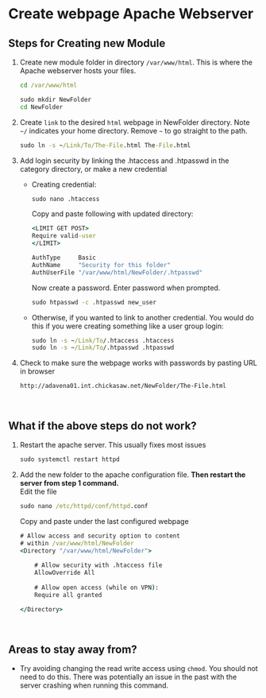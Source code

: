 # Create webpage Apache Webserver

## Steps for Creating new Module

1. Create new module folder in directory `/var/www/html`. This is where the Apache webserver hosts your files.
    ```cmd
    cd /var/www/html

    sudo mkdir NewFolder
    cd NewFolder
    ```
2. Create `link` to the desired `html` webpage in NewFolder directory. Note `~/` indicates your home directory. Remove `~` to go straight to the path.
    ```cmd
    sudo ln -s ~/Link/To/The-File.html The-File.html
    ```

5. Add login security by linking the .htaccess and .htpasswd in the category directory, or make a new credential
    - Creating credential:
        ```cmd
        sudo nano .htaccess
        ```

        Copy and paste following with updated directory:
        ```cmd
        <LIMIT GET POST>
        Require valid-user
        </LIMIT>

        AuthType     Basic
        AuthName     "Security for this folder" 
        AuthUserFile "/var/www/html/NewFolder/.htpasswd"
        ```

        Now create a password. Enter password when prompted.
        ```cmd
        sudo htpasswd -c .htpasswd new_user
        ```
    - Otherwise, if you wanted to link to another credential. You would do this if you were creating something like a user group login:
        ```cmd
        sudo ln -s ~/Link/To/.htaccess .htaccess
        sudo ln -s ~/Link/To/.htpasswd .htpasswd
        ```

6. Check to make sure the webpage works with passwords by pasting URL in browser
    ```
    http://adavena01.int.chickasaw.net/NewFolder/The-File.html
    ```

<br>

## What if the above steps do not work?
1. Restart the apache server. This usually fixes most issues
    ```cmd
    sudo systemctl restart httpd
    ```
2. Add the new folder to the apache configuration file. **Then restart the server from step 1 command.**  
    Edit the file
    ```cmd
    sudo nano /etc/httpd/conf/httpd.conf
    ```

    Copy and paste under the last configured webpage
    ```cmd
    # Allow access and security option to content 
    # within /var/www/html/NewFolder
    <Directory "/var/www/html/NewFolder">
        
        # Allow security with .htaccess file
        AllowOverride All
        
        # Allow open access (while on VPN):
        Require all granted

    </Directory>
    ```

<br>

## Areas to stay away from?
* Try avoiding changing the read write access using `chmod`. You should not need to do this. There was potentially an issue in the past with the server crashing when running this command.
